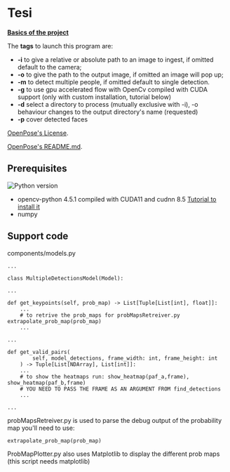 # Tesi

**[Basics of the project](https://learnopencv.com/multi-person-pose-estimation-in-opencv-using-openpose/)**

The **tags** to launch this program are:

- **-i** to give a relative or absolute path to an image to ingest, if omitted default to the camera;
- **-o** to give the path to the output image, if omitted an image will pop up;
- **-m** to detect multiple people, if omitted default to single detection.
- **-g** to use gpu accelerated flow with OpenCv compiled with CUDA support (only with custom installation, tutorial below)
- **-d** select a directory to process (mutually exclusive with -i), -o behaviour changes to the output directory's name (requested)
- **-p** cover detected faces

[OpenPose's License](https://github.com/CMU-Perceptual-Computing-Lab/openpose/blob/master/LICENSE).

[OpenPose's README.md](https://github.com/CMU-Perceptual-Computing-Lab/openpose/blob/master/README.md).

## Prerequisites

![Python version](https://img.shields.io/badge/python-python%203.8-brightgreen)

- opencv-python 4.5.1 compiled with CUDA11 and cudnn 8.5 [Tutorial to install it](https://www.youtube.com/watch?v=YsmhKar8oOc)
- numpy

## Support code

components/models.py

```
...

class MultipleDetectionsModel(Model):

...

def get_keypoints(self, prob_map) -> List[Tuple[List[int], float]]:
    ...
    # to retrive the prob_maps for probMapsRetreiver.py extrapolate_prob_map(prob_map)
    ...

...

def get_valid_pairs(
        self, model_detections, frame_width: int, frame_height: int
    ) -> Tuple[List[NDArray], List[int]]:
    ...
    # to show the heatmaps run: show_heatmap(paf_a,frame), show_heatmap(paf_b,frame)
    # YOU NEED TO PASS THE FRAME AS AN ARGUMENT FROM find_detections
    ...

...
```

probMapsRetreiver.py is used to parse the debug output of the probability map you'll need to use:

```
extrapolate_prob_map(prob_map)
```

ProbMapPlotter.py also uses Matplotlib to display the different prob maps (this script needs matplotlib)
